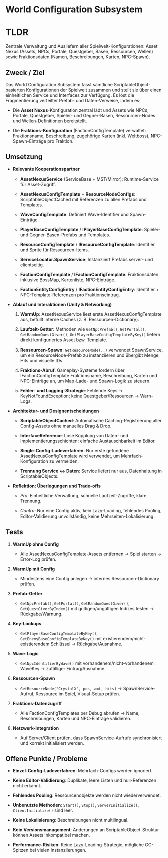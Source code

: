 # World Configuration Subsystem

# TLDR

Zentrale Verwaltung und Ausliefern aller Spielwelt-Konfigurationen: Asset Nexus (Assets, NPCs, Portale, Questgeber, Basen, Ressourcen, Wellen) sowie Fraktionsdaten (Namen, Beschreibungen, Karten, NPC-Spawn).

## Zweck / Ziel

Das World Configuration Subsystem fasst sämtliche ScriptableObject-basierten Konfigurationen der Spielwelt zusammen und stellt sie über einen einheitlichen Service und Interfaces zur Verfügung. Es löst die Fragmentierung verteilter Prefab- und Daten-Verweise, indem es:

- Die **Asset Nexus**-Konfiguration zentral lädt und Assets wie NPCs, Portale, Questgeber, Spieler- und Gegner-Basen, Ressourcen-Nodes und Wellen-Definitionen bereitstellt.
    
- Die **Fraktions-Konfiguration** (FactionConfigTemplate) verwaltet: Fraktionsname, Beschreibung, zugehörige Karten (inkl. Weltboss), NPC-Spawn-Einträge pro Fraktion.
    

## Umsetzung

- **Relevante Kooperationspartner**
    
    - **AssetNexusService** (ServiceBase + MST/Mirror): Runtime-Service für Asset-Zugriff.
        
    - **AssetNexusConfigTemplate** + **ResourceNodeConfigs**: ScriptableObjectCached mit Referenzen zu allen Prefabs und Templates.
        
    - **WaveConfigTemplate**: Definiert Wave-Identifier und Spawn-Einträge.
        
    - **PlayerBaseConfigTemplate** / **IPlayerBaseConfigTemplate**: Spieler- und Gegner-Basen-Prefabs und Templates.
        
    - **ResourceConfigTemplate** / **IResourceConfigTemplate**: Identifier und Sprite für Ressourcen-Items.
        
    - **ServiceLocator.SpawnService**: Instanziiert Prefabs server- und clientseitig.
        
    - **FactionConfigTemplate** / **IFactionConfigTemplate**: Fraktionsdaten inklusive BossMap, Kartenliste, NPC-Einträge.
        
    - **FactionEntityConfigEntry** / **IFactionEntityConfigEntry**: Identifier + NPC-Template-Referenzen pro Fraktionseintrag.
        
- **Ablauf und Interaktionen (Unity & Networking)**
    
    1. **WarmUp**: AssetNexusService liest erste AssetNexusConfigTemplate aus, befüllt interne Caches (z. B. Ressourcen-Dictionary).
        
    2. **Laufzeit-Getter**: Methoden wie `GetNpcPrefab()`, `GetPortal()`, `GetRandomQuestGiver()`, `GetPlayerBaseConfigTemplateByKey()` liefern direkt konfiguriertes Asset bzw. Template.
        
    3. **Ressourcen-Spawn**: `GetResourceNode(..)` verwendet SpawnService, um ein ResourceNode-Prefab zu instanziieren und übergibt Menge, Hits und visuelle IDs.
        
    4. **Fraktions-Abruf**: Gameplay-Systeme fordern über IFactionConfigTemplate Fraktionsname, Beschreibung, Karten und NPC-Einträge an, um Map-Lade- und Spawn-Logik zu steuern.
        
    5. **Fehler- und Logging-Strategie**: Fehlende Keys → KeyNotFoundException; keine Questgeber/Ressourcen → Warn-Logs.
        
- **Architektur- und Designentscheidungen**
    
    - **ScriptableObjectCached**: Automatische Caching-Registrierung aller Config-Assets ohne manuelles Drag & Drop.
        
    - **InterfaceReference**: Lose Kopplung von Daten- und Implementierungsschichten; einfache Austauschbarkeit im Editor.
        
    - **Single-Config-Ladeverfahren**: Nur erste gefundene AssetNexusConfigTemplate wird verwendet, um Mehrfach-Konfiguration zu vermeiden.
        
    - **Trennung Service ↔ Daten**: Service liefert nur aus, Datenhaltung in ScriptableObjects.
        
- **Reflektion: Überlegungen und Trade-offs**
    
    - _Pro_: Einheitliche Verwaltung, schnelle Laufzeit-Zugriffe, klare Trennung.
        
    - _Contra_: Nur eine Config aktiv, kein Lazy-Loading, fehlendes Pooling, Editor-Validierung unvollständig, keine Mehrseiten-Lokalisierung.
        



## Tests

1. **WarmUp ohne Config**
    
    - Alle AssetNexusConfigTemplate-Assets entfernen → Spiel starten → Error-Log prüfen.
        
2. **WarmUp mit Config**
    
    - Mindestens eine Config anlegen → internes Ressourcen-Dictionary prüfen.
        
3. **Prefab-Getter**
    
    - `GetNpcPrefab()`, `GetPortal()`, `GetRandomQuestGiver()`, `GetQuestGiverByIndex()` mit gültigen/ungültigen Indizes testen → Rückgabe/Warnung.
        
4. **Key-Lookups**
    
    - `GetPlayerBaseConfigTemplateByKey()`, `GetEnemyBaseConfigTemplateByKey()` mit existierendem/nicht-existierendem Schlüssel → Rückgabe/Ausnahme.
        
5. **Wave-Logic**
    
    - `GetNpcIdentifierByWave()` mit vorhandenem/nicht-vorhandenem WaveKey → zufälliger Eintrag/Ausnahme.
        
6. **Ressourcen-Spawn**
    
    - `GetResourceNode("CrystalX", pos, amt, hits)` → SpawnService-Aufruf, Ressource im Spiel, Visual-Setup prüfen.
        
7. **Fraktions-Datenzugriff**
    
    - Alle FactionConfigTemplates per Debug abrufen → Name, Beschreibungen, Karten und NPC-Einträge validieren.
        
8. **Netzwerk-Integration**
    
    - Auf Server/Client prüfen, dass SpawnService-Aufrufe synchronisiert und korrekt initialisiert werden.
        

## Offene Punkte / Probleme

- **Einzel-Config-Ladeverfahren**: Mehrfach-Configs werden ignoriert.
    
- **Keine Editor-Validierung**: Duplikate, leere Listen und null-Referenzen nicht erkannt.
    
- **Fehlendes Pooling**: Ressourcenobjekte werden nicht wiederverwendet.
    
- **Unbenutzte Methoden**: `Start()`, `Stop()`, `ServerInitialize()`, `ClientInitialize()` sind leer.
    
- **Keine Lokalisierung**: Beschreibungen nicht multilingual.
    
- **Kein Versionsmanagement**: Änderungen an ScriptableObject-Struktur können Assets inkompatibel machen.
    
- **Performance-Risiken**: Keine Lazy-Loading-Strategie, mögliche GC-Spitzen bei vielen Instanziierungen.